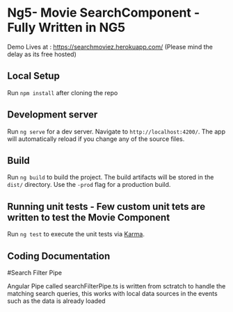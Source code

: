 # Ng5- Movie SearchComponent - Fully Written in NG5

Demo Lives at : https://searchmoviez.herokuapp.com/ (Please mind the delay as its free hosted)


## Local Setup 

Run `npm install` after cloning the repo

## Development server

Run `ng serve` for a dev server. Navigate to `http://localhost:4200/`. The app will automatically reload if you change any of the source files.


## Build

Run `ng build` to build the project. The build artifacts will be stored in the `dist/` directory. Use the `-prod` flag for a production build.

## Running unit tests - Few custom unit tets are written to test the Movie Component

Run `ng test` to execute the unit tests via [Karma](https://karma-runner.github.io).

## Coding Documentation


#Search Filter Pipe

Angular Pipe called searchFilterPipe.ts is written from sctratch to handle the matching search queries, this works with local data sources in the events such as the data is already loaded



